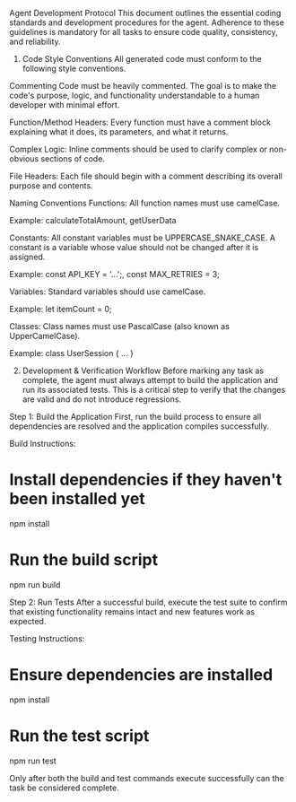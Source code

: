 Agent Development Protocol
This document outlines the essential coding standards and development procedures for the agent. Adherence to these guidelines is mandatory for all tasks to ensure code quality, consistency, and reliability.

1. Code Style Conventions
All generated code must conform to the following style conventions.

Commenting
Code must be heavily commented. The goal is to make the code's purpose, logic, and functionality understandable to a human developer with minimal effort.

Function/Method Headers: Every function must have a comment block explaining what it does, its parameters, and what it returns.

Complex Logic: Inline comments should be used to clarify complex or non-obvious sections of code.

File Headers: Each file should begin with a comment describing its overall purpose and contents.

Naming Conventions
Functions: All function names must use camelCase.

Example: calculateTotalAmount, getUserData

Constants: All constant variables must be UPPERCASE_SNAKE_CASE. A constant is a variable whose value should not be changed after it is assigned.

Example: const API_KEY = '...';, const MAX_RETRIES = 3;

Variables: Standard variables should use camelCase.

Example: let itemCount = 0;

Classes: Class names must use PascalCase (also known as UpperCamelCase).

Example: class UserSession { ... }

2. Development & Verification Workflow
Before marking any task as complete, the agent must always attempt to build the application and run its associated tests. This is a critical step to verify that the changes are valid and do not introduce regressions.

Step 1: Build the Application
First, run the build process to ensure all dependencies are resolved and the application compiles successfully.

Build Instructions:

# Install dependencies if they haven't been installed yet
npm install

# Run the build script
npm run build

Step 2: Run Tests
After a successful build, execute the test suite to confirm that existing functionality remains intact and new features work as expected.

Testing Instructions:

# Ensure dependencies are installed
npm install

# Run the test script
npm run test

Only after both the build and test commands execute successfully can the task be considered complete.
